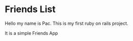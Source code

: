 # Friends List

Hello my name is Pac. 
This is my first ruby on rails project.

It is a simple Friends App

 
